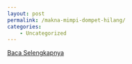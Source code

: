 ```yaml
---
layout: post
permalink: /makna-mimpi-dompet-hilang/
categories:
    - Uncategorized
---
```


[Baca Selengkapnya](/08)